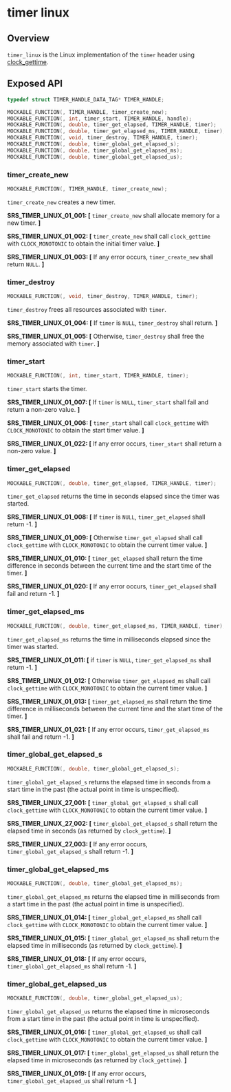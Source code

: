 # timer linux

## Overview

`timer_linux` is the Linux implementation of the `timer` header using [clock_gettime](https://linux.die.net/man/3/clock_gettime).

## Exposed API

```c
typedef struct TIMER_HANDLE_DATA_TAG* TIMER_HANDLE;

MOCKABLE_FUNCTION(, TIMER_HANDLE, timer_create_new);
MOCKABLE_FUNCTION(, int, timer_start, TIMER_HANDLE, handle);
MOCKABLE_FUNCTION(, double, timer_get_elapsed, TIMER_HANDLE, timer);
MOCKABLE_FUNCTION(, double, timer_get_elapsed_ms, TIMER_HANDLE, timer);
MOCKABLE_FUNCTION(, void, timer_destroy, TIMER_HANDLE, timer);
MOCKABLE_FUNCTION(, double, timer_global_get_elapsed_s);
MOCKABLE_FUNCTION(, double, timer_global_get_elapsed_ms);
MOCKABLE_FUNCTION(, double, timer_global_get_elapsed_us);
```

### timer_create_new

```c
MOCKABLE_FUNCTION(, TIMER_HANDLE, timer_create_new);
```

`timer_create_new` creates a new timer.

**SRS_TIMER_LINUX_01_001: [** `timer_create_new` shall allocate memory for a new timer. **]**

**SRS_TIMER_LINUX_01_002: [** `timer_create_new` shall call `clock_gettime` with `CLOCK_MONOTONIC` to obtain the initial timer value. **]**

**SRS_TIMER_LINUX_01_003: [** If any error occurs, `timer_create_new` shall return `NULL`. **]**

### timer_destroy

```c
MOCKABLE_FUNCTION(, void, timer_destroy, TIMER_HANDLE, timer);
```

`timer_destroy` frees all resources associated with `timer`.

**SRS_TIMER_LINUX_01_004: [** If `timer` is `NULL`, `timer_destroy` shall return. **]**

**SRS_TIMER_LINUX_01_005: [** Otherwise, `timer_destroy` shall free the memory associated with `timer`. **]**

### timer_start

```c
MOCKABLE_FUNCTION(, int, timer_start, TIMER_HANDLE, timer);
```

`timer_start` starts the timer.

**SRS_TIMER_LINUX_01_007: [** If `timer` is `NULL`, `timer_start` shall fail and return a non-zero value. **]**

**SRS_TIMER_LINUX_01_006: [** `timer_start` shall call `clock_gettime` with `CLOCK_MONOTONIC` to obtain the start timer value. **]**

**SRS_TIMER_LINUX_01_022: [** If any error occurs, `timer_start` shall return a non-zero value. **]**

### timer_get_elapsed

```c
MOCKABLE_FUNCTION(, double, timer_get_elapsed, TIMER_HANDLE, timer);
```

`timer_get_elapsed` returns the time in seconds elapsed since the timer was started.

**SRS_TIMER_LINUX_01_008: [** If `timer` is `NULL`, `timer_get_elapsed` shall return -1. **]**

**SRS_TIMER_LINUX_01_009: [** Otherwise `timer_get_elapsed` shall call `clock_gettime` with `CLOCK_MONOTONIC` to obtain the current timer value. **]**

**SRS_TIMER_LINUX_01_010: [** `timer_get_elapsed` shall return the time difference in seconds between the current time and the start time of the timer. **]**

**SRS_TIMER_LINUX_01_020: [** If any error occurs, `timer_get_elapsed` shall fail and return -1. **]**

### timer_get_elapsed_ms

```c
MOCKABLE_FUNCTION(, double, timer_get_elapsed_ms, TIMER_HANDLE, timer);
```

`timer_get_elapsed_ms` returns the time in milliseconds elapsed since the timer was started.

**SRS_TIMER_LINUX_01_011: [** if `timer` is `NULL`, `timer_get_elapsed_ms` shall return -1. **]**

**SRS_TIMER_LINUX_01_012: [** Otherwise `timer_get_elapsed_ms` shall call `clock_gettime` with `CLOCK_MONOTONIC` to obtain the current timer value. **]**

**SRS_TIMER_LINUX_01_013: [** `timer_get_elapsed_ms` shall return the time difference in milliseconds between the current time and the start time of the timer. **]**

**SRS_TIMER_LINUX_01_021: [** If any error occurs, `timer_get_elapsed_ms` shall fail and return -1. **]**

### timer_global_get_elapsed_s

```c
MOCKABLE_FUNCTION(, double, timer_global_get_elapsed_s);
```

`timer_global_get_elapsed_s` returns the elapsed time in seconds from a start time in the past (the actual point in time is unspecified).

**SRS_TIMER_LINUX_27_001: [** `timer_global_get_elapsed_s` shall call `clock_gettime` with `CLOCK_MONOTONIC` to obtain the current timer value. **]**

**SRS_TIMER_LINUX_27_002: [** `timer_global_get_elapsed_s` shall return the elapsed time in seconds (as returned by `clock_gettime`). **]**

**SRS_TIMER_LINUX_27_003: [** If any error occurs, `timer_global_get_elapsed_s` shall return -1. **]**

### timer_global_get_elapsed_ms

```c
MOCKABLE_FUNCTION(, double, timer_global_get_elapsed_ms);
```

`timer_global_get_elapsed_ms` returns the elapsed time in milliseconds from a start time in the past (the actual point in time is unspecified).

**SRS_TIMER_LINUX_01_014: [** `timer_global_get_elapsed_ms` shall call `clock_gettime` with `CLOCK_MONOTONIC` to obtain the current timer value. **]**

**SRS_TIMER_LINUX_01_015: [** `timer_global_get_elapsed_ms` shall return the elapsed time in milliseconds (as returned by `clock_gettime`). **]**

**SRS_TIMER_LINUX_01_018: [** If any error occurs, `timer_global_get_elapsed_ms` shall return -1. **]**

### timer_global_get_elapsed_us

```c
MOCKABLE_FUNCTION(, double, timer_global_get_elapsed_us);
```

`timer_global_get_elapsed_us` returns the elapsed time in microseconds from a start time in the past (the actual point in time is unspecified).

**SRS_TIMER_LINUX_01_016: [** `timer_global_get_elapsed_us` shall call `clock_gettime` with `CLOCK_MONOTONIC` to obtain the current timer value.  **]**

**SRS_TIMER_LINUX_01_017: [** `timer_global_get_elapsed_us` shall return the elapsed time in microseconds (as returned by `clock_gettime`). **]**

**SRS_TIMER_LINUX_01_019: [** If any error occurs, `timer_global_get_elapsed_us` shall return -1. **]**